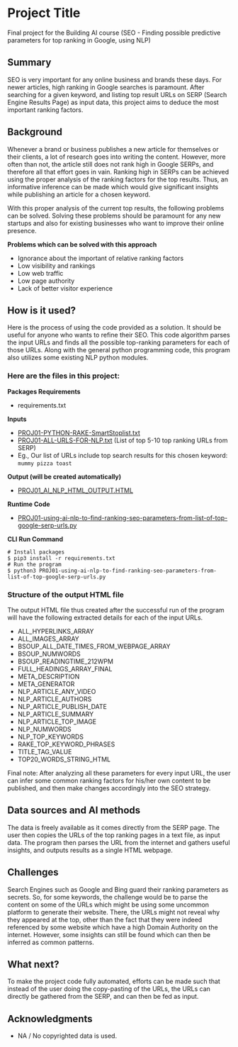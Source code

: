 # Project Title

Final project for the Building AI course (SEO - Finding possible predictive parameters for top ranking in Google, using NLP)

## Summary

SEO is very important for any online business and brands these days. For newer articles, high ranking in Google searches is paramount. After searching for a given  keyword, and listing top result URLs on SERP (Search Engine Results Page) as input data, this project aims to deduce the most important ranking factors. 

## Background

Whenever a brand or business publishes a new article for themselves or their clients, a lot of research goes into writing the content. However, more often than not, the article still does not rank high in Google SERPs, and therefore all that effort goes in vain. Ranking high in SERPs can be achieved using the proper analysis of the ranking factors for the top results. Thus, an informative inference can be made which would give significant insights while publishing an article for a chosen keyword. 

With this proper analysis of the current top results, the following problems can be solved. Solving these problems should be paramount for any new startups and also for existing businesses who want to improve their online presence.

**Problems which can be solved with this approach**

* Ignorance about the important of relative ranking factors
* Low visibility and rankings
* Low web traffic
* Low page authority
* Lack of better visitor experience


## How is it used?

Here is the process of using the code provided as a solution. It should be useful for anyone who wants to refine their SEO. This code algorithm  parses the input URLs and finds all the possible top-ranking parameters for each of those URLs. Along with the general python programming code, this program also utilizes some existing NLP python modules. 

### Here are the files in this project:

**Packages Requirements**

* requirements.txt

**Inputs**

* [PROJ01-PYTHON-RAKE-SmartStoplist.txt](PROJ01-PYTHON-RAKE-SmartStoplist.txt)
* [PROJ01-ALL-URLS-FOR-NLP.txt](PROJ01-ALL-URLS-FOR-NLP.txt) (List of top 5-10 top ranking URLs from SERP)
* Eg., Our list of URLs include top search results for this chosen keyword: `mummy pizza toast`

**Output (will be created automatically)**

* [PROJ01_AI_NLP_HTML_OUTPUT.HTML](PROJ01_AI_NLP_HTML_OUTPUT.HTML)

**Runtime Code**

* [PROJ01-using-ai-nlp-to-find-ranking-seo-parameters-from-list-of-top-google-serp-urls.py](PROJ01-using-ai-nlp-to-find-ranking-seo-parameters-from-list-of-top-google-serp-urls.py)

**CLI Run Command**

```
# Install packages
$ pip3 install -r requirements.txt
# Run the program
$ python3 PROJ01-using-ai-nlp-to-find-ranking-seo-parameters-from-list-of-top-google-serp-urls.py
```

### Structure of the output HTML file

The output HTML file thus created after the successful run of the program will have the following extracted details for each of the input URLs.

- ALL_HYPERLINKS_ARRAY
- ALL_IMAGES_ARRAY
- BSOUP_ALL_DATE_TIMES_FROM_WEBPAGE_ARRAY
- BSOUP_NUMWORDS
- BSOUP_READINGTIME_212WPM
- FULL_HEADINGS_ARRAY_FINAL
- META_DESCRIPTION 
- META_GENERATOR 
- NLP_ARTICLE_ANY_VIDEO
- NLP_ARTICLE_AUTHORS
- NLP_ARTICLE_PUBLISH_DATE
- NLP_ARTICLE_SUMMARY
- NLP_ARTICLE_TOP_IMAGE
- NLP_NUMWORDS
- NLP_TOP_KEYWORDS
- RAKE_TOP_KEYWORD_PHRASES
- TITLE_TAG_VALUE 
- TOP20_WORDS_STRING_HTML 

Final note: After analyzing all these parameters for every input URL, the user can infer some common ranking factors for his/her own content to be published, and then make changes accordingly into the SEO strategy.


## Data sources and AI methods

The data is freely available as it comes directly from the SERP page. The user then copies the URLs of the top ranking pages in a text file, as input data. The program then parses the URL from the internet and gathers useful insights, and outputs results as a single HTML webpage.

## Challenges

Search Engines such as Google and Bing guard their ranking parameters as secrets. So, for some keywords, the challenge would be to parse the content on some of the URLs which might be using some uncommon platform to generate their website. There, the URLs might not reveal why they appeared at the top, other than the fact that they were indeed referenced by some website which have a high Domain Authority on the internet. However, some insights can still be found which can then be inferred as common patterns. 

## What next?

To make the project code fully automated, efforts can be made such that instead of the user doing the copy-pasting of the URLs, the URLs can directly be gathered from the SERP, and can then be fed as input.

## Acknowledgments

* NA / No copyrighted data is used.